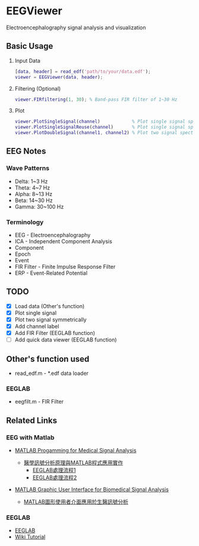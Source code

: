 # EEGViewer

Electroencephalography signal analysis and visualization

## Basic Usage

1. Input Data

    ```matlab
    [data, header] = read_edf('path/to/your/data.edf');
    viewer = EEGViewer(data, header);
    ```
2. Filtering (Optional)
    ```matlab
    viewer.FIRfiltering(1, 30); % Band-pass FIR filter of 1~30 Hz
    ```

3. Plot

    ```matlab
    viewer.PlotSingleSignal(channel)            % Plot single signal spectrum
    viewer.PlotSingleSignalReuse(channel)       % Plot single signal spectrum (reuse some data to make it more dense)
    viewer.PlotDoubleSignal(channel1, channel2) % Plot two signal spectrum symmetrically
    ```

## EEG Notes

### Wave Patterns

* Delta: 1~3 Hz
* Theta: 4~7 Hz
* Alpha: 8~13 Hz
* Beta: 14~30 Hz
* Gamma: 30~100 Hz

### Terminology

* EEG - Electroencephalography
* ICA - Independent Component Analysis
* Component
* Epoch
* Event
* FIR Filter - Finite Impulse Response Filter
* ERP - Event-Related Potential

## TODO

- [X] Load data (Other's function)
- [X] Plot single signal
- [X] Plot two signal symmetrically
- [X] Add channel label
- [X] Add FIR Filter (EEGLAB function)
- [ ] Add quick data viewer (EEGLAB function)

## Other's function used

* read_edf.m - *.edf data loader

### EEGLAB

* eegfilt.m - FIR Filter

## Related Links

### EEG with Matlab

* [MATLAB Progamming for Medical Signal Analysis](http://www.ym.edu.tw/~cflu/CFLu_course_matlabsig.html)
    * [醫學訊號分析原理與MATLAB程式應用實作](https://www.youtube.com/playlist?list=PLx_IWc-RN82uKOdafF4v4U5R_u4qmYaiu)
        * [EEGLAB處理流程1](https://youtu.be/jAbcW0FKkw0)
        * [EEGLAB處理流程2](https://www.youtube.com/watch?v=z3RBvj1x344)

* [MATLAB Graphic User Interface for Biomedical Signal Analysis](http://www.ym.edu.tw/~cflu/CFLu_course_matlabgui.html)
    * [MATLAB圖形使用者介面應用於生醫訊號分析](https://www.youtube.com/playlist?list=PLx_IWc-RN82smDOJpZAi8K8eWytMa6oh0)

### EEGLAB

* [EEGLAB](https://sccn.ucsd.edu/eeglab/index.php)
* [Wiki Tutorial](https://sccn.ucsd.edu/wiki/EEGLAB_TUTORIAL_OUTLINE)
